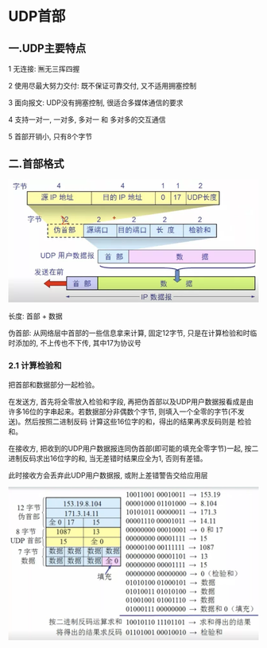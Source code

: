 # UDP首部

## 一.UDP主要特点

1 无连接: 🈚️无三挥四握

2 使用尽最大努力交付: 既不保证可靠交付, 又不适用拥塞控制

3 面向报文: UDP没有拥塞控制, 很适合多媒体通信的要求

4 支持一对一, 一对多, 多对一 和 多对多的交互通信

5 首部开销小, 只有8个字节

## 二.首部格式

![UDP首部-1.webp](UDP首部-1.webp)

长度: 首部 + 数据

伪首部: 从网络层中首部的一些信息拿来计算, 固定12字节, 只是在计算检验和时临时添加的, 不上传也不下传, 其中17为协议号

### 2.1 计算检验和

把首部和数据部分一起检验。

在发送方, 首先将全零放入检验和字段, 再把伪首部以及UDP用户数据报看成是由许多16位的字串起来。若数据部分非偶数个字节, 则填入一个全零的字节(不发送)。然后按照二进制反码
计算这些16位字的和，得出的结果再求反码则是 检验和。

在接收方, 把收到的UDP用户数据报连同伪首部(即可能的填充全零字节)一起, 按二进制反码求出16位字的和, 当无差错时结果应全为1, 否则有差错。

此时接收方会丢弃此UDP用户数据报, 或附上差错警告交给应用层

![UDP首部-2.webp](UDP首部-2.webp)

